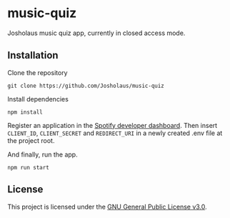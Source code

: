 # music-quiz

Josholaus music quiz app, currently in closed access mode.

## Installation

Clone the repository

```shell
git clone https://github.com/Josholaus/music-quiz
```

Install dependencies

```shell
npm install
```

Register an application in the [Spotify developer dashboard](https://developer.spotify.com/dashboard/login). Then insert `CLIENT_ID`, `CLIENT_SECRET` and `REDIRECT_URI` in a newly created .env file at the project root.

And finally, run the app.

```shell
npm run start
```

## License

This project is licensed under the [GNU General Public License v3.0](https://choosealicense.com/licenses/gpl-3.0/).